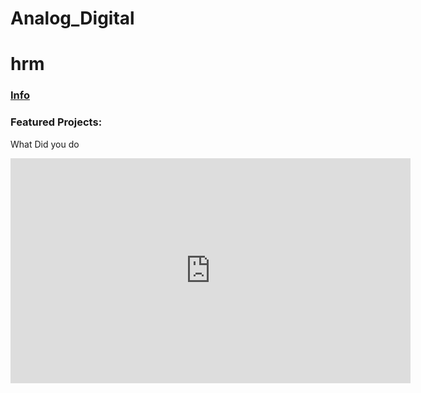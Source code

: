 # Analog_Digital 
# hrm 
### [Info](https://anal0g.digital/info)

### Featured Projects:

What Did you do
<iframe title="vimeo-player" src="https://player.vimeo.com/video/536147273?h=e4ee2474cc" width="640" height="360" frameborder="0" allowfullscreen></iframe>